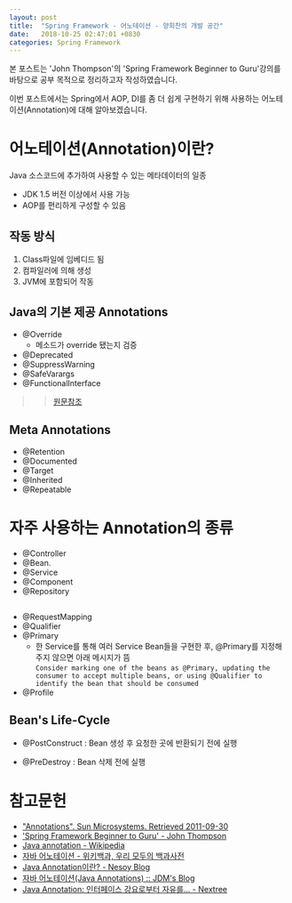 ```yaml
---
layout: post
title:  "Spring Framework - 어노테이션 - 양희찬의 개발 공간"
date:   2018-10-25 02:47:01 +0830
categories: Spring Framework
---
```


본 포스트는 'John Thompson'의 'Spring Framework Beginner to Guru'강의를 바탕으로 공부 목적으로 정리하고자 작성하였습니다.

이번 포스트에서는 Spring에서 AOP, DI를 좀 더 쉽게 구현하기 위해 사용하는 어노테이션(Annotation)에 대해 알아보겠습니다.

# 어노테이션(Annotation)이란?

Java 소스코드에 추가하여 사용할 수 있는 메타데이터의 일종
- JDK 1.5 버전 이상에서 사용 가능
- AOP를 편리하게 구성할 수 있음

## 작동 방식

1. Class파일에 임베디드 됨
2. 컴파일러에 의해 생성
3. JVM에 포함되어 작동

## Java의 기본 제공 Annotations

- @Override
    - 메소드가 override 됐는지 검증
- @Deprecated
- @SuppressWarning
- @SafeVarargs
- @FunctionalInterface  

>>[원문참조]()

## Meta Annotations 

- @Retention
- @Documented
- @Target
- @Inherited
- @Repeatable

# 자주 사용하는 Annotation의 종류

- @Controller
- @Bean.
- @Service
- @Component
- @Repository

## 

- @RequestMapping
- @Qualifier
- @Primary
    - 한 Service를 통해 여러 Service Bean들을 구현한 후, @Primary를 지정해주지 않으면 아래 메시지가 뜸  
```Consider marking one of the beans as @Primary, updating the consumer to accept multiple beans, or using @Qualifier to identify the bean that should be consumed```
- @Profile

## Bean's Life-Cycle

- @PostConstruct : Bean 생성 후 요청한 곳에 반환되기 전에 실행

- @PreDestroy : Bean 삭제 전에 실행


# 참고문헌

- ["Annotations". Sun Microsystems. Retrieved 2011-09-30](https://docs.oracle.com/javase/1.5.0/docs/guide/language/annotations.html)
- ['Spring Framework Beginner to Guru' - John Thompson](https://www.udemy.com/spring-framework-5-beginner-to-guru/)
- [Java annotation - Wikipedia](https://en.wikipedia.org/wiki/Java_annotation)
- [자바 어노테이션 - 위키백과, 우리 모두의 백과사전](https://ko.wikipedia.org/wiki/%EC%9E%90%EB%B0%94_%EC%96%B4%EB%85%B8%ED%85%8C%EC%9D%B4%EC%85%98)
- [Java Annotation이란? - Nesoy Blog](https://nesoy.github.io/articles/2018-04/Java-Annotation)
- [자바 어노테이션(Java Annotations) :: JDM's Blog](https://jdm.kr/blog/216)
- [Java Annotation: 인터페이스 강요로부터 자유를… - Nextree](http://www.nextree.co.kr/p5864/)